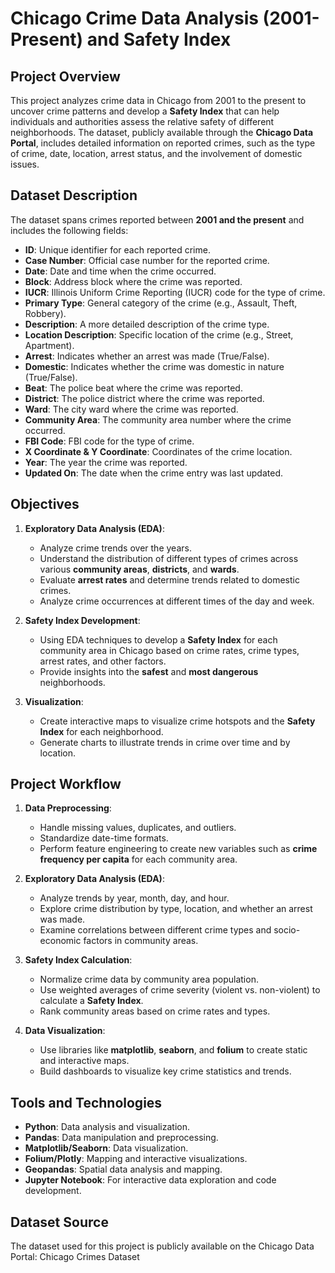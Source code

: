 
# Chicago Crime Data Analysis (2001-Present) and Safety Index

## Project Overview

This project analyzes crime data in Chicago from 2001 to the present to uncover crime patterns and develop a **Safety Index** that can help individuals and authorities assess the relative safety of different neighborhoods. The dataset, publicly available through the **Chicago Data Portal**, includes detailed information on reported crimes, such as the type of crime, date, location, arrest status, and the involvement of domestic issues.

## Dataset Description

The dataset spans crimes reported between **2001 and the present** and includes the following fields:

- **ID**: Unique identifier for each reported crime.
- **Case Number**: Official case number for the reported crime.
- **Date**: Date and time when the crime occurred.
- **Block**: Address block where the crime was reported.
- **IUCR**: Illinois Uniform Crime Reporting (IUCR) code for the type of crime.
- **Primary Type**: General category of the crime (e.g., Assault, Theft, Robbery).
- **Description**: A more detailed description of the crime type.
- **Location Description**: Specific location of the crime (e.g., Street, Apartment).
- **Arrest**: Indicates whether an arrest was made (True/False).
- **Domestic**: Indicates whether the crime was domestic in nature (True/False).
- **Beat**: The police beat where the crime was reported.
- **District**: The police district where the crime was reported.
- **Ward**: The city ward where the crime was reported.
- **Community Area**: The community area number where the crime occurred.
- **FBI Code**: FBI code for the type of crime.
- **X Coordinate & Y Coordinate**: Coordinates of the crime location.
- **Year**: The year the crime was reported.
- **Updated On**: The date when the crime entry was last updated.

## Objectives

1. **Exploratory Data Analysis (EDA)**: 
   - Analyze crime trends over the years.
   - Understand the distribution of different types of crimes across various **community areas**, **districts**, and **wards**.
   - Evaluate **arrest rates** and determine trends related to domestic crimes.
   - Analyze crime occurrences at different times of the day and week.

2. **Safety Index Development**: 
   - Using EDA techniques to develop a **Safety Index** for each community area in Chicago based on crime rates, crime types, arrest rates, and other factors.
   - Provide insights into the **safest** and **most dangerous** neighborhoods.

3. **Visualization**: 
   - Create interactive maps to visualize crime hotspots and the **Safety Index** for each neighborhood.
   - Generate charts to illustrate trends in crime over time and by location.

## Project Workflow

1. **Data Preprocessing**:
   - Handle missing values, duplicates, and outliers.
   - Standardize date-time formats.
   - Perform feature engineering to create new variables such as **crime frequency per capita** for each community area.

2. **Exploratory Data Analysis (EDA)**:
   - Analyze trends by year, month, day, and hour.
   - Explore crime distribution by type, location, and whether an arrest was made.
   - Examine correlations between different crime types and socio-economic factors in community areas.

3. **Safety Index Calculation**:
   - Normalize crime data by community area population.
   - Use weighted averages of crime severity (violent vs. non-violent) to calculate a **Safety Index**.
   - Rank community areas based on crime rates and types.

4. **Data Visualization**:
   - Use libraries like **matplotlib**, **seaborn**, and **folium** to create static and interactive maps.
   - Build dashboards to visualize key crime statistics and trends.

## Tools and Technologies

- **Python**: Data analysis and visualization.
- **Pandas**: Data manipulation and preprocessing.
- **Matplotlib/Seaborn**: Data visualization.
- **Folium/Plotly**: Mapping and interactive visualizations.
- **Geopandas**: Spatial data analysis and mapping.
- **Jupyter Notebook**: For interactive data exploration and code development.

## Dataset Source
The dataset used for this project is publicly available on the Chicago Data Portal: Chicago Crimes Dataset

